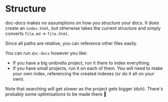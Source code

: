 # Structure

doc-docs makes no assumptions on how you structure your docs. It does create an `index.html`, 
but otherwise takes the current structure and simply converts `file.md` -> `file.html`.

Since all paths are relative, you can reference other files easily.

You can run `doc-docs` however you like: 

- If you have a big umbrella project, run it there to index everything.
- If you have small projects, run it on each of them. You will need to make your own index, referencing the created indexes (or do it all on your own).

Note that searching will get slower as the project gets bigger (duh). There's probably some 
optimisations to be made there 🙂
